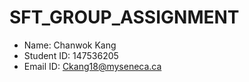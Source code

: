 # SFT_GROUP_ASSIGNMENT
- Name: Chanwok Kang
- Student ID: 147536205
- Email ID: Ckang18@myseneca.ca
